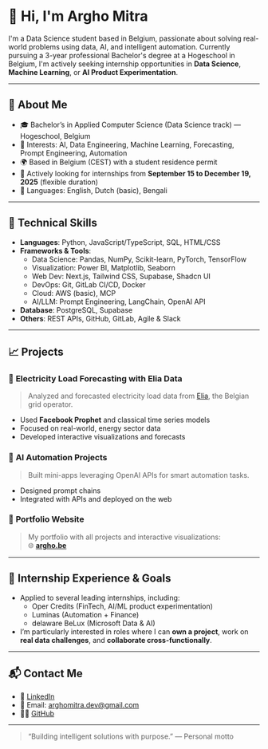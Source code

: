 # 👋 Hi, I'm Argho Mitra

I'm a Data Science student based in Belgium, passionate about solving real-world problems using data, AI, and intelligent automation. Currently pursuing a 3-year professional Bachelor's degree at a Hogeschool in Belgium, I'm actively seeking internship opportunities in **Data Science**, **Machine Learning**, or **AI Product Experimentation**.

---

## 🚀 About Me

- 🎓 Bachelor’s in Applied Computer Science (Data Science track) — Hogeschool, Belgium  
- 🧠 Interests: AI, Data Engineering, Machine Learning, Forecasting, Prompt Engineering, Automation  
- 🌍 Based in Belgium (CEST) with a student residence permit  
- 💼 Actively looking for internships from **September 15 to December 19, 2025** (flexible duration)  
- 💬 Languages: English, Dutch (basic), Bengali  

---

## 🔧 Technical Skills

- **Languages**: Python, JavaScript/TypeScript, SQL, HTML/CSS  
- **Frameworks & Tools**:  
  - Data Science: Pandas, NumPy, Scikit-learn, PyTorch, TensorFlow  
  - Visualization: Power BI, Matplotlib, Seaborn  
  - Web Dev: Next.js, Tailwind CSS, Supabase, Shadcn UI  
  - DevOps: Git, GitLab CI/CD, Docker  
  - Cloud: AWS (basic), MCP  
  - AI/LLM: Prompt Engineering, LangChain, OpenAI API  
- **Database**: PostgreSQL, Supabase  
- **Others**: REST APIs, GitHub, GitLab, Agile & Slack

---

## 📈 Projects

### 🔹 **Electricity Load Forecasting with Elia Data**  
> Analyzed and forecasted electricity load data from [Elia](https://www.elia.be/), the Belgian grid operator.  
- Used **Facebook Prophet** and classical time series models  
- Focused on real-world, energy sector data  
- Developed interactive visualizations and forecasts  

### 🔹 **AI Automation Projects**  
> Built mini-apps leveraging OpenAI APIs for smart automation tasks.  
- Designed prompt chains  
- Integrated with APIs and deployed on the web  

### 🔹 **Portfolio Website**  
> My portfolio with all projects and interactive visualizations:  
🌐 **[argho.be](http://argho.be)**  

---

## 🏢 Internship Experience & Goals

- Applied to several leading internships, including:
  - Oper Credits (FinTech, AI/ML product experimentation)
  - Luminas (Automation + Finance)
  - delaware BeLux (Microsoft Data & AI)
- I’m particularly interested in roles where I can **own a project**, work on **real data challenges**, and **collaborate cross-functionally**.

---

## 📬 Contact Me

- 💼 [LinkedIn](https://www.linkedin.com/in/arghomitra/)  
- 📨 Email: arghomitra.dev@gmail.com  
- 🧑‍💻 [GitHub](https://github.com/arghomitra)  

---

> “Building intelligent solutions with purpose.” — Personal motto

